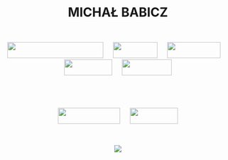 
<h1 align="center">MICHAŁ BABICZ</h1>
    &emsp;
<p align="center">
  <a href="https://github.com/mbabicz"><img src="https://img.shields.io/badge/iOS%20Development-000000?style=for-the-badge&logo=apple&logoColor=orange&" width="216" height="36"></a>
  &emsp;
  <a href="https://github.com/mbabicz"><img src="https://img.shields.io/badge/swift-000000?style=for-the-badge&logo=swift&logoColor=orange" width="100" height="36"></a>
  &emsp;
  <a href="https://github.com/mbabicz"><img src="https://img.shields.io/badge/SwiftUI-000000?style=for-the-badge&logo=swift&logoColor=orange" width="120" height="36"></a>
  &emsp;
  <a href="https://github.com/mbabicz"><img src="https://img.shields.io/badge/Xcode-000000?style=for-the-badge&logo=xcode&logoColor=orange" width="108" height="36"></a>
  &emsp;
  <a href="https://github.com/mbabicz"><img src="https://img.shields.io/badge/Firebase-000000?style=for-the-badge&logo=Firebase&logoColor=orange" width="112" height="36"></a>
</p>

<h1 align="center"></h1>
    &emsp;
<p align="center">
  <a href="https://www.linkedin.com/in/michal-babicz/"><img src="https://img.shields.io/badge/LinkedIn-000000?style=for-the-badge&logo=linkedin&logoColor=orange" width="140" height="36"></a>
  &emsp;
  <a href="mailto:michal@babicz.dev"><img src="https://img.shields.io/badge/Gmail-000000?style=for-the-badge&logo=gmail&logoColor=orange" width="108" height="36"></a>
</p>


&emsp;

<p align="center">
    <a href="https://github.com/mbabicz"><img src="http://github-profile-summary-cards.vercel.app/api/cards/profile-details?username=mbabicz&theme=vision_friendly_dark"></a>
</p>
